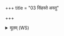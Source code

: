 +++
title = "03 सिंहस्ते अस्तु"

+++
<details><summary>मूलम् (WS)</summary>

सिंहस्ते अस्तु चक्षुषे व्याघ्रः परिष्वज्जने ।  
अग्निर्वामस्त्वन्तरा यथा वां न सहासति ॥ ३ ॥
</details>
